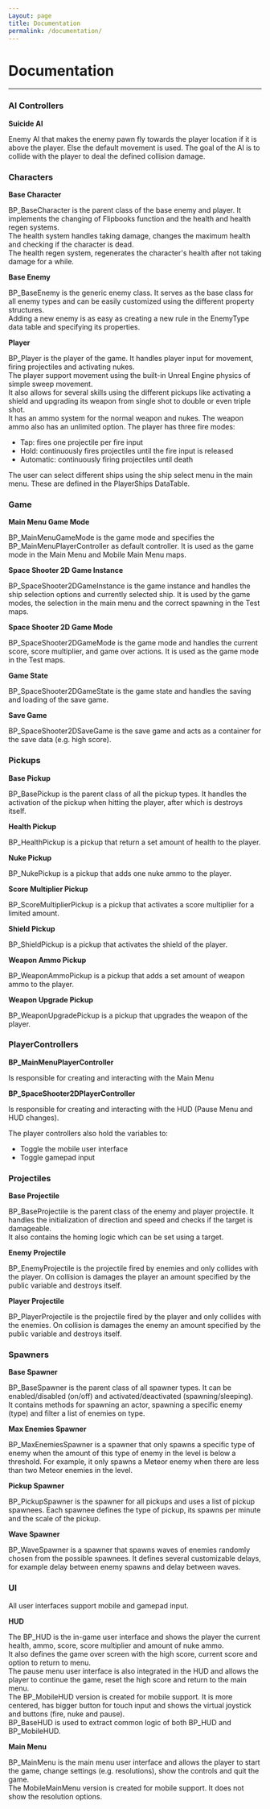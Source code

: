 ```yaml
---
Layout: page
title: Documentation
permalink: /documentation/
---
```


# Documentation

***

### AI Controllers

__Suicide AI__

Enemy AI that makes the enemy pawn fly towards the player location if it is above the player. Else the default movement is used. The goal of the AI is to collide with the player to deal the defined collision damage.

### Characters

__Base Character__

BP_BaseCharacter is the parent class of the base enemy and player. It implements the changing of Flipbooks function and the health and health regen systems.  
The health system handles taking damage, changes the maximum health and checking if the character is dead.  
The health regen system, regenerates the character's health after not taking damage for a while.
    
__Base Enemy__

BP_BaseEnemy is the generic enemy class. It serves as the base class for all enemy types and can be easily customized using the different property structures.  
Adding a new enemy is as easy as creating a new rule in the EnemyType data table and specifying its properties.

__Player__

BP_Player is the player of the game. It handles player input for movement, firing projectiles and activating nukes.  
The player support movement using the built-in Unreal Engine physics of simple sweep movement.  
It also allows for several skills using the different pickups like activating a shield and upgrading its weapon from single shot to double or even triple shot.  
It has an ammo system for the normal weapon and nukes. The weapon ammo also has an unlimited option.
The player has three fire modes:
* Tap: fires one projectile per fire input  
* Hold: continuously fires projectiles until the fire input is released  
* Automatic: continuously firing projectiles until death

The user can select different ships using the ship select menu in the main menu. These are defined in the PlayerShips DataTable.

### Game

__Main Menu Game Mode__

BP_MainMenuGameMode is the game mode and specifies the BP_MainMenuPlayerController as default controller. It is used as the game mode in the Main Menu and Mobile Main Menu maps.

__Space Shooter 2D Game Instance__

BP_SpaceShooter2DGameInstance is the game instance and handles the ship selection options and currently selected ship. It is used by the game modes, the selection in the main menu and the correct spawning in the Test maps.

__Space Shooter 2D Game Mode__

BP_SpaceShooter2DGameMode is the game mode and handles the current score, score multiplier, and game over actions. It is used as the game mode in the Test maps.

__Game State__

BP_SpaceShooter2DGameState is the game state and handles the saving and loading of the save game.

__Save Game__

BP_SpaceShooter2DSaveGame is the save game and acts as a container for the save data (e.g. high score).

### Pickups

__Base Pickup__

BP_BasePickup is the parent class of all the pickup types. It handles the activation of the pickup when hitting the player, after which is destroys itself.

__Health Pickup__

BP_HealthPickup is a pickup that return a set amount of health to the player.

__Nuke Pickup__

BP_NukePickup is a pickup that adds one nuke ammo to the player.

__Score Multiplier Pickup__

BP_ScoreMultiplierPickup is a pickup that activates a score multiplier for a limited amount.

__Shield Pickup__

BP_ShieldPickup is a pickup that activates the shield of the player.

__Weapon Ammo Pickup__

BP_WeaponAmmoPickup is a pickup that adds a set amount of weapon ammo to the player.

__Weapon Upgrade Pickup__

BP_WeaponUpgradePickup is a pickup that upgrades the weapon of the player.

### PlayerControllers

__BP_MainMenuPlayerController__

Is responsible for creating and interacting with the Main Menu

__BP_SpaceShooter2DPlayerController__
 
Is responsible for creating and interacting with the HUD (Pause Menu and HUD changes).

The player controllers also hold the variables to:

* Toggle the mobile user interface
* Toggle gamepad input

### Projectiles

__Base Projectile__

BP_BaseProjectile is the parent class of the enemy and player projectile. It handles the initialization of direction and speed and checks if the target is damageable.  
It also contains the homing logic which can be set using a target.

__Enemy Projectile__

BP_EnemyProjectile is the projectile fired by enemies and only collides with the player. On collision is damages the player an amount specified by the public variable and destroys itself.

__Player Projectile__

BP_PlayerProjectile is the projectile fired by the player and only collides with the enemies. On collision is damages the enemy an amount specified by the public variable and destroys itself.

### Spawners

__Base Spawner__

BP_BaseSpawner is the parent class of all spawner types. It can be enabled/disabled (on/off) and activated/deactivated (spawning/sleeping).  
It contains methods for spawning an actor, spawning a specific enemy (type) and filter a list of enemies on type.

__Max Enemies Spawner__

BP_MaxEnemiesSpawner is a spawner that only spawns a specific type of enemy when the amount of this type of enemy in the level is below a threshold. For example, it only spawns a Meteor enemy when there are less than two Meteor enemies in the level.

__Pickup Spawner__

BP_PickupSpawner is the spawner for all pickups and uses a list of pickup spawnees. Each spawnee defines the type of pickup, its spawns per minute and the scale of the pickup.

__Wave Spawner__

BP_WaveSpawner is a spawner that spawns waves of enemies randomly chosen from the possible spawnees. It defines several customizable delays, for example delay between enemy spawns and delay between waves.

### UI

All user interfaces support mobile and gamepad input.

__HUD__

The BP_HUD is the in-game user interface and shows the player the current health, ammo, score, score multiplier and amount of nuke ammo.  
It also defines the game over screen with the high score, current score and option to return to menu.  
The pause menu user interface is also integrated in the HUD and allows the player to continue the game, reset the high score and return to the main menu.  
The BP_MobileHUD version is created for mobile support. It is more centered, has bigger button for touch input and shows the virtual joystick and buttons (fire, nuke and pause).  
BP_BaseHUD is used to extract common logic of both BP_HUD and BP_MobileHUD.

__Main Menu__

BP_MainMenu is the main menu user interface and allows the player to start the game, change settings (e.g. resolutions), show the controls and quit the game.  
The MobileMainMenu version is created for mobile support. It does not show the resolution options.